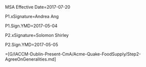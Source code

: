MSA Effective Date=2017-07-20

P1.xSignature=Andrea Ang

P1.Sign.YMD=2017-05-04

P2.xSignature=Solomon Shirley

P2.Sign.YMD=2017-05-05

=[G/IACCM-Dublin-Present-CmA/Acme-Quake-FoodSupply/Step2-AgreeOnGeneralities.md]